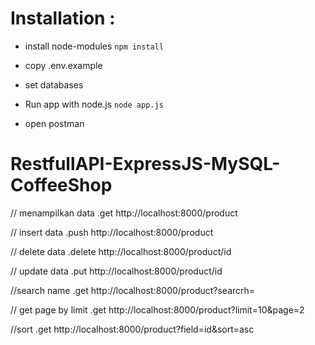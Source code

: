 # Installation :

- install node-modules
`npm install`

- copy .env.example

- set databases

- Run app with node.js
`node app.js`

- open postman 

# RestfullAPI-ExpressJS-MySQL-CoffeeShop

// menampilkan data
.get http://localhost:8000/product

// insert data
.push http://localhost:8000/product

// delete data
.delete http://localhost:8000/product/id

// update data
.put http://localhost:8000/product/id

//search name
.get http://localhost:8000/product?searcrh=

// get page by limit
.get http://localhost:8000/product?limit=10&page=2

//sort
.get http://localhost:8000/product?field=id&sort=asc
